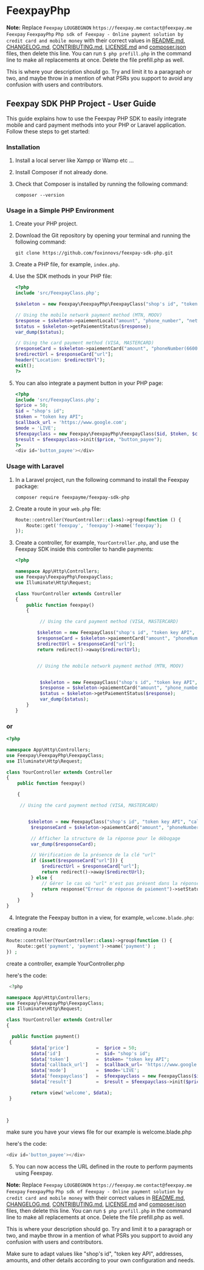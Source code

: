 # FeexpayPhp


**Note:** Replace ```Feexpay``` ```LOUGBEGNON``` ```https://feexpay.me``` ```contact@feexpay.me``` ```Feexpay``` ```FeexpayPhp``` ```Php sdk of Feexpay - Online payment solution by credit card and mobile money``` with their correct values in [README.md](README.md), [CHANGELOG.md](CHANGELOG.md), [CONTRIBUTING.md](CONTRIBUTING.md), [LICENSE.md](LICENSE.md) and [composer.json](composer.json) files, then delete this line. You can run `$ php prefill.php` in the command line to make all replacements at once. Delete the file prefill.php as well.

This is where your description should go. Try and limit it to a paragraph or two, and maybe throw in a mention of what
PSRs you support to avoid any confusion with users and contributors.


## Feexpay SDK PHP Project - User Guide

This guide explains how to use the Feexpay PHP SDK to easily integrate mobile and card payment methods into your PHP or Laravel application. Follow these steps to get started:

### Installation

1. Install a local server like Xampp or Wamp etc ...

2. Install Composer if not already done.

3. Check that Composer is installed by running the following command:
   ```
   composer --version
   ```

### Usage in a Simple PHP Environment

1. Create your PHP project.

2. Download the Git repository by opening your terminal and running the following command:
   ```
   git clone https://github.com/foxinnovs/feexpay-sdk-php.git
   ```

3. Create a PHP file, for example, `index.php`.

4. Use the SDK methods in your PHP file:

   ```php
   <?php
   include 'src/FeexpayClass.php'; 

   $skeleton = new Feexpay\FeexpayPhp\FeexpayClass("shop's id", "token key API", "callback_url", "mode (LIVE, SANDBOX)");

   // Using the mobile network payment method (MTN, MOOV)
   $response = $skeleton->paiementLocal("amount", "phone_number", "network (MTN, MOOV)", "Jon Doe", "jondoe@gmail.com");
   $status = $skeleton->getPaiementStatus($response);
   var_dump($status);

   // Using the card payment method (VISA, MASTERCARD)
   $responseCard = $skeleton->paiementCard("amount", "phoneNumber(66000000)", "typeCard (VISA, MASTERCARD)", "Jon", "Doe", "jondoe@gmail.com", "country(Benin)", "address(Cotonou)", "district(Littoral)", "currency(XOF, USD, EUR)");
   $redirectUrl = $responseCard["url"];
   header("Location: $redirectUrl");
   exit();
   ?>
   ```

5. You can also integrate a payment button in your PHP page:

   ```php
   <?php
   include 'src/FeexpayClass.php'; 
   $price = 50;
   $id = "shop's id";
   $token = "token key API";
   $callback_url = 'https://www.google.com';
   $mode = 'LIVE';
   $feexpayclass = new Feexpay\FeexpayPhp\FeexpayClass($id, $token, $callback_url, $mode);
   $result = $feexpayclass->init($price, "button_payee");
   ?>
   <div id='button_payee'></div>
   ```

### Usage with Laravel

1. In a Laravel project, run the following command to install the Feexpay package:
   ```
   composer require feexpayme/feexpay-sdk-php
   ```

2. Create a route in your `web.php` file:
   ```php
   Route::controller(YourController::class)->group(function () {
       Route::get('feexpay', 'feexpay')->name('feexpay');
   });
   ```

3. Create a controller, for example, `YourController.php`, and use the Feexpay SDK inside this controller to handle payments:

   ```php
   <?php

   namespace App\Http\Controllers;
   use Feexpay\FeexpayPhp\FeexpayClass;
   use Illuminate\Http\Request;

   class YourController extends Controller
   {
       public function feexpay()
       {

            // Using the card payment method (VISA, MASTERCARD)

           $skeleton = new FeexpayClass("shop's id", "token key API", "callback_url", "mode (LIVE, SANDBOX)");
           $responseCard = $skeleton->paiementCard("amount", "phoneNumber(66000000)", "typeCard (VISA, MASTERCARD)", "Jon", "Doe", "jondoe@gmail.com", "country(Benin)", "address(Cotonou)", "district(Littoral)", "currency(XOF, USD, EUR)");
           $redirectUrl = $responseCard["url"];
           return redirect()->away($redirectUrl);


           // Using the mobile network payment method (MTN, MOOV)


            $skeleton = new FeexpayClass("shop's id", "token key API", "callback_url", "mode (LIVE, SANDBOX)");
            $response = $skeleton->paiementCard("amount", "phone_number", "network (MTN, MOOV)", "Jon Doe","jondoe@gmail.com");
            $status = $skeleton->getPaiementStatus($response);
            var_dump($status);
       }
   }
   ```

### or 

   ```php
   <?php

   namespace App\Http\Controllers;
   use Feexpay\FeexpayPhp\FeexpayClass;
   use Illuminate\Http\Request;

   class YourController extends Controller
   {
       public function feexpay()

       {

        // Using the card payment method (VISA, MASTERCARD)


           $skeleton = new FeexpayClass("shop's id", "token key API", "callback_url", "mode (LIVE, SANDBOX)");
            $responseCard = $skeleton->paiementCard("amount", "phoneNumber(66000000)", "typeCard (VISA, MASTERCARD)", "Jon", "Doe", "jondoe@gmail.com", "country(Benin)", "address(Cotonou)", "district(Littoral)", "currency(XOF, USD, EUR)");

            // Afficher la structure de la réponse pour le débogage
            var_dump($responseCard);

            // Vérification de la présence de la clé "url"
            if (isset($responseCard["url"])) {
                $redirectUrl = $responseCard["url"];
                return redirect()->away($redirectUrl);
            } else {
                // Gérer le cas où "url" n'est pas présent dans la réponse
                return response("Erreur de réponse de paiement")->setStatusCode(500);
            }
       }
   }
   ```


4. Integrate the Feexpay button in a view, for example, `welcome.blade.php`:


creating a route:
```php
Route::controller(YourController::class)->group(function () {
    Route::get('payment', 'payment')->name('payment') ;
}) ;
   ```

create a controller, example YourController.php

here's the code:

   ```php
    <?php

namespace App\Http\Controllers;
use Feexpay\FeexpayPhp\FeexpayClass;
use Illuminate\Http\Request;

class YourController extends Controller
{

     public function payment()
    {
            $data['price']          =  $price = 50;
            $data['id']             =  $id= "shop's id";
            $data['token']          =  $token= "token key API";
            $data['callback_url']   =  $callback_url= 'https://www.google.com';
            $data['mode']           =  $mode='LIVE';
            $data['feexpayclass']   =  $feexpayclass = new FeexpayClass($id, $token, $callback_url, $mode);
            $data['result']         =  $result = $feexpayclass->init($price, "button_payee");

            return view('welcome', $data);
    }

    

}
   ```
make sure you have your views file for our example is welcome.blade.php

here's the code:

   ```php
   <div id='button_payee'></div>
   ```

5. You can now access the URL defined in the route to perform payments using Feexpay.



**Note:** Replace ```Feexpay``` ```LOUGBEGNON``` ```https://feexpay.me``` ```contact@feexpay.me``` ```Feexpay``` ```FeexpayPhp``` ```Php sdk of Feexpay - Online payment solution by credit card and mobile money``` with their correct values in [README.md](README.md), [CHANGELOG.md](CHANGELOG.md), [CONTRIBUTING.md](CONTRIBUTING.md), [LICENSE.md](LICENSE.md) and [composer.json](composer.json) files, then delete this line. You can run `$ php prefill.php` in the command line to make all replacements at once. Delete the file prefill.php as well.

This is where your description should go. Try and limit it to a paragraph or two, and maybe throw in a mention of what
PSRs you support to avoid any confusion with users and contributors.

Make sure to adapt values like "shop's id", "token key API", addresses, amounts, and other details according to your own configuration and needs.
